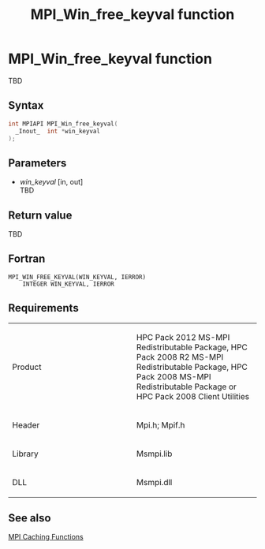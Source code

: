 ﻿---
title: MPI_Win_free_keyval function
TOCTitle: MPI_Win_free_keyval function
ms:assetid: 3fb0a67e-2aaa-4a33-9cb1-d6ee329219eb
ms:mtpsurl: https://msdn.microsoft.com/en-us/library/Dn520604(v=VS.85)
ms:contentKeyID: 59361075
ms.date: 03/28/2018
mtps_version: v=VS.85
f1_keywords:
- MPI_WIN_FREE_KEYVAL
- mpif/MPI_Win_free_keyval
- mpi/MPI_WIN_FREE_KEYVAL
dev_langs:
- C++
- C
---

# MPI\_Win\_free\_keyval function

TBD

## Syntax

``` c++
int MPIAPI MPI_Win_free_keyval(
  _Inout_  int *win_keyval
);
```

## Parameters

  - *win\_keyval* \[in, out\]  
    TBD

## Return value

TBD

## Fortran

    MPI_WIN_FREE_KEYVAL(WIN_KEYVAL, IERROR)
        INTEGER WIN_KEYVAL, IERROR

## Requirements

<table>
<colgroup>
<col style="width: 50%" />
<col style="width: 50%" />
</colgroup>
<tbody>
<tr class="odd">
<td><p>Product</p></td>
<td><p>HPC Pack 2012 MS-MPI Redistributable Package, HPC Pack 2008 R2 MS-MPI Redistributable Package, HPC Pack 2008 MS-MPI Redistributable Package or HPC Pack 2008 Client Utilities</p></td>
</tr>
<tr class="even">
<td><p>Header</p></td>
<td>Mpi.h;
Mpif.h</td>
</tr>
<tr class="odd">
<td><p>Library</p></td>
<td>Msmpi.lib</td>
</tr>
<tr class="even">
<td><p>DLL</p></td>
<td>Msmpi.dll</td>
</tr>
</tbody>
</table>


## See also

[MPI Caching Functions](mpi-caching-functions.md)

